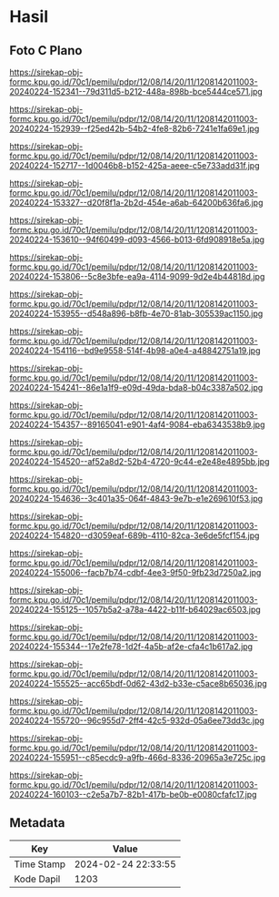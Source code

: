 # Hasil

## Foto C Plano

https://sirekap-obj-formc.kpu.go.id/70c1/pemilu/pdpr/12/08/14/20/11/1208142011003-20240224-152341--79d311d5-b212-448a-898b-bce5444ce571.jpg

https://sirekap-obj-formc.kpu.go.id/70c1/pemilu/pdpr/12/08/14/20/11/1208142011003-20240224-152939--f25ed42b-54b2-4fe8-82b6-7241e1fa69e1.jpg

https://sirekap-obj-formc.kpu.go.id/70c1/pemilu/pdpr/12/08/14/20/11/1208142011003-20240224-152717--1d0046b8-b152-425a-aeee-c5e733add31f.jpg

https://sirekap-obj-formc.kpu.go.id/70c1/pemilu/pdpr/12/08/14/20/11/1208142011003-20240224-153327--d20f8f1a-2b2d-454e-a6ab-64200b636fa6.jpg

https://sirekap-obj-formc.kpu.go.id/70c1/pemilu/pdpr/12/08/14/20/11/1208142011003-20240224-153610--94f60499-d093-4566-b013-6fd908918e5a.jpg

https://sirekap-obj-formc.kpu.go.id/70c1/pemilu/pdpr/12/08/14/20/11/1208142011003-20240224-153806--5c8e3bfe-ea9a-4114-9099-9d2e4b44818d.jpg

https://sirekap-obj-formc.kpu.go.id/70c1/pemilu/pdpr/12/08/14/20/11/1208142011003-20240224-153955--d548a896-b8fb-4e70-81ab-305539ac1150.jpg

https://sirekap-obj-formc.kpu.go.id/70c1/pemilu/pdpr/12/08/14/20/11/1208142011003-20240224-154116--bd9e9558-514f-4b98-a0e4-a48842751a19.jpg

https://sirekap-obj-formc.kpu.go.id/70c1/pemilu/pdpr/12/08/14/20/11/1208142011003-20240224-154241--86e1a1f9-e09d-49da-bda8-b04c3387a502.jpg

https://sirekap-obj-formc.kpu.go.id/70c1/pemilu/pdpr/12/08/14/20/11/1208142011003-20240224-154357--89165041-e901-4af4-9084-eba6343538b9.jpg

https://sirekap-obj-formc.kpu.go.id/70c1/pemilu/pdpr/12/08/14/20/11/1208142011003-20240224-154520--af52a8d2-52b4-4720-9c44-e2e48e4895bb.jpg

https://sirekap-obj-formc.kpu.go.id/70c1/pemilu/pdpr/12/08/14/20/11/1208142011003-20240224-154636--3c401a35-064f-4843-9e7b-e1e269610f53.jpg

https://sirekap-obj-formc.kpu.go.id/70c1/pemilu/pdpr/12/08/14/20/11/1208142011003-20240224-154820--d3059eaf-689b-4110-82ca-3e6de5fcf154.jpg

https://sirekap-obj-formc.kpu.go.id/70c1/pemilu/pdpr/12/08/14/20/11/1208142011003-20240224-155006--facb7b74-cdbf-4ee3-9f50-9fb23d7250a2.jpg

https://sirekap-obj-formc.kpu.go.id/70c1/pemilu/pdpr/12/08/14/20/11/1208142011003-20240224-155125--1057b5a2-a78a-4422-b11f-b64029ac6503.jpg

https://sirekap-obj-formc.kpu.go.id/70c1/pemilu/pdpr/12/08/14/20/11/1208142011003-20240224-155344--17e2fe78-1d2f-4a5b-af2e-cfa4c1b617a2.jpg

https://sirekap-obj-formc.kpu.go.id/70c1/pemilu/pdpr/12/08/14/20/11/1208142011003-20240224-155525--acc65bdf-0d62-43d2-b33e-c5ace8b65036.jpg

https://sirekap-obj-formc.kpu.go.id/70c1/pemilu/pdpr/12/08/14/20/11/1208142011003-20240224-155720--96c955d7-2ff4-42c5-932d-05a6ee73dd3c.jpg

https://sirekap-obj-formc.kpu.go.id/70c1/pemilu/pdpr/12/08/14/20/11/1208142011003-20240224-155951--c85ecdc9-a9fb-466d-8336-20965a3e725c.jpg

https://sirekap-obj-formc.kpu.go.id/70c1/pemilu/pdpr/12/08/14/20/11/1208142011003-20240224-160103--c2e5a7b7-82b1-417b-be0b-e0080cfafc17.jpg


## Metadata

| Key        | Value               |
| ---------- | ------------------- |
| Time Stamp | 2024-02-24 22:33:55 |
| Kode Dapil | 1203                |




